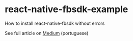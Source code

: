 # react-native-fbsdk-example

How to install react-native-fbsdk without errors

See full article on [Medium](https://medium.com/reactbrasil/instalando-o-react-native-fbsdk-do-jeito-certo-9f0fada5be4) (portuguese)

